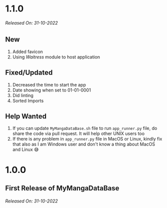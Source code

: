 # 1.1.0

###### Released On: 31-10-2022

## New

1. Added favicon
2. Using _Waitress_ module to host application

## Fixed/Updated

1. Decreased the time to start the app
2. Date showing when set to 01-01-0001
3. Did linting
4. Sorted Imports

## Help Wanted

1. If you can update `MyMangaDataBase.sh` file to run `app_runner.py` file, do share the code via pull request. It will help other UNIX users too
2. If there is any problem in `app_runner.py` file in MacOS or Linux, kindly fix that also as I am Windows user and don't know a thing about MacOS and Linux 😅

# 1.0.0

## First Release of MyMangaDataBase

###### Released On: 31-10-2022
